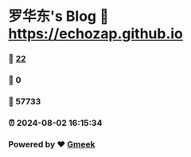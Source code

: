 # 罗华东's Blog :link: https://echozap.github.io 
### :page_facing_up: [22](https://echozap.github.io/tag.html) 
### :speech_balloon: 0 
### :hibiscus: 57733 
### :alarm_clock: 2024-08-02 16:15:34 
### Powered by :heart: [Gmeek](https://github.com/Meekdai/Gmeek)

